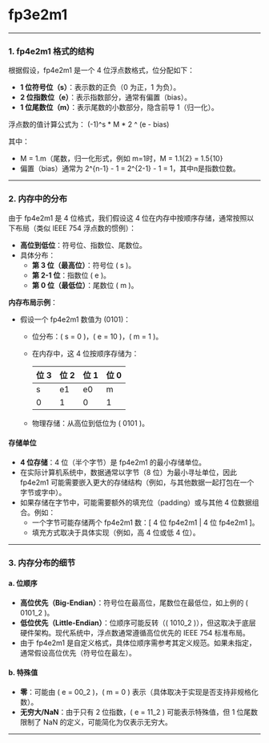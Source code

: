 # fp3e2m1
---

### 1. fp4e2m1 格式的结构
根据假设，fp4e2m1 是一个 4 位浮点数格式，位分配如下：
- **1 位符号位（s）**：表示数的正负（0 为正，1 为负）。
- **2 位指数位（e）**：表示指数部分，通常有偏置（bias）。
- **1 位尾数位（m）**：表示尾数的小数部分，隐含前导 1（归一化）。

浮点数的值计算公式为：
 (-1)^s * M * 2 ^ (e - bias)

其中：
- M = 1.m（尾数，归一化形式，例如 m=1时，M = 1.1{2} = 1.5{10}
- 偏置（bias）通常为 2^{n-1} - 1 = 2^{2-1} - 1 = 1，其中n是指数位数。

---

### 2. 内存中的分布
由于 fp4e2m1 是 4 位格式，我们假设这 4 位在内存中按顺序存储，通常按照以下布局（类似 IEEE 754 浮点数的惯例）：
- **高位到低位**：符号位、指数位、尾数位。
- 具体分布：
  - **第 3 位（最高位）**：符号位 \( s \)。
  - **第 2-1 位**：指数位 \( e \)。
  - **第 0 位（最低位）**：尾数位 \( m \)。

**内存布局示例**：
- 假设一个 fp4e2m1 数值为 (0101)：
  - 位分布：\( s = 0 \)，\( e = 10 \)，\( m = 1 \)。
  - 在内存中，这 4 位按顺序存储为：

    | 位 3 | 位 2 | 位 1 | 位 0 |
    | -- | -- | -- | -- |
    |  s   |  e1  |  e0  |  m   |
    |   0  |   1  |   0  |  1   |

  - 物理存储：从高位到低位为 \( 0101 \)。

#### 存储单位
- **4 位存储**：4 位（半个字节）是 fp4e2m1 的最小存储单位。
- 在实际计算机系统中，数据通常以字节（8 位）为最小寻址单位，因此 fp4e2m1 可能需要嵌入更大的存储结构（例如，与其他数据一起打包在一个字节或字中）。
- 如果存储在字节中，可能需要额外的填充位（padding）或与其他 4 位数据组合。例如：
  - 一个字节可能存储两个 fp4e2m1 数：\[ 4 位 fp4e2m1 | 4 位 fp4e2m1 \]。
  - 填充方式取决于具体实现（例如，高 4 位或低 4 位）。

---

### 3. 内存分布的细节
#### a. 位顺序
- **高位优先（Big-Endian）**：符号位在最高位，尾数位在最低位，如上例的 \( 0101_2 \)。
- **低位优先（Little-Endian）**：位顺序可能反转（\( 1010_2 \)），但这取决于底层硬件架构。现代系统中，浮点数通常遵循高位优先的 IEEE 754 标准布局。
- 由于 fp4e2m1 是自定义格式，具体位顺序需参考其定义规范。如果未指定，通常假设高位优先（符号位在最左）。

#### b. 特殊值
- **零**：可能由 \( e = 00_2 \)，\( m = 0 \) 表示（具体取决于实现是否支持非规格化数）。
- **无穷大/NaN**：由于只有 2 位指数，\( e = 11_2 \) 可能表示特殊值，但 1 位尾数限制了 NaN 的定义，可能简化为仅表示无穷大。

---